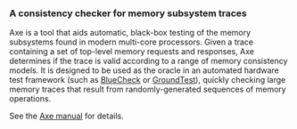 ### A consistency checker for memory subsystem traces

Axe is a tool that aids automatic, black-box testing of the memory
subsystems found in modern multi-core processors. Given a trace
containing a set of top-level memory requests and responses, Axe
determines if the trace is valid according to a range of memory
consistency models. It is designed to be used as the oracle in an
automated hardware test framework (such as
[BlueCheck](https://github.com/CTSRD-CHERI/bluecheck) or
[GroundTest](https://github.com/ucb-bar/groundtest/blob/master/src/main/scala/tracegen.scala)),
quickly checking large memory traces that result from randomly-generated
sequences of memory operations.

See the [Axe
manual](https://github.com/CTSRD-CHERI/axe/raw/master/doc/manual.pdf)
for details.
